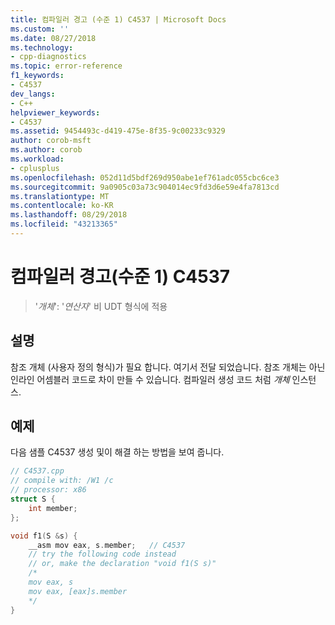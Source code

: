 ```yaml
---
title: 컴파일러 경고 (수준 1) C4537 | Microsoft Docs
ms.custom: ''
ms.date: 08/27/2018
ms.technology:
- cpp-diagnostics
ms.topic: error-reference
f1_keywords:
- C4537
dev_langs:
- C++
helpviewer_keywords:
- C4537
ms.assetid: 9454493c-d419-475e-8f35-9c00233c9329
author: corob-msft
ms.author: corob
ms.workload:
- cplusplus
ms.openlocfilehash: 052d11d5bdf269d950abe1ef761adc055cbc6ce3
ms.sourcegitcommit: 9a0905c03a73c904014ec9fd3d6e59e4fa7813cd
ms.translationtype: MT
ms.contentlocale: ko-KR
ms.lasthandoff: 08/29/2018
ms.locfileid: "43213365"
---
```

# <a name="compiler-warning-level-1-c4537"></a>컴파일러 경고(수준 1) C4537

> '*개체*': '*연산자*' 비 UDT 형식에 적용

## <a name="remarks"></a>설명

참조 개체 (사용자 정의 형식)가 필요 합니다. 여기서 전달 되었습니다. 참조 개체는 아닌 인라인 어셈블러 코드로 차이 만들 수 있습니다. 컴파일러 생성 코드 처럼 *개체* 인스턴스.

## <a name="example"></a>예제

다음 샘플 C4537 생성 및이 해결 하는 방법을 보여 줍니다.

```cpp
// C4537.cpp
// compile with: /W1 /c
// processor: x86
struct S {
    int member;
};

void f1(S &s) {
    __asm mov eax, s.member;   // C4537
    // try the following code instead
    // or, make the declaration "void f1(S s)"
    /*
    mov eax, s
    mov eax, [eax]s.member
    */
}
```